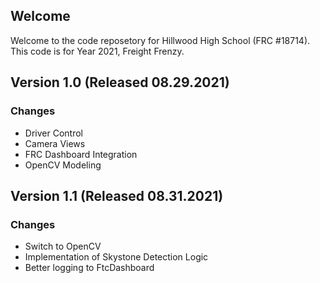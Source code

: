 ## Welcome
Welcome to the code reposetory for Hillwood High School (FRC #18714). This code is for Year 2021, Freight Frenzy.


## Version 1.0 (Released 08.29.2021)
### Changes
- Driver Control
- Camera Views
- FRC Dashboard Integration
- OpenCV Modeling

## Version 1.1 (Released 08.31.2021)
### Changes
- Switch to OpenCV
- Implementation of Skystone Detection Logic
- Better logging to FtcDashboard
